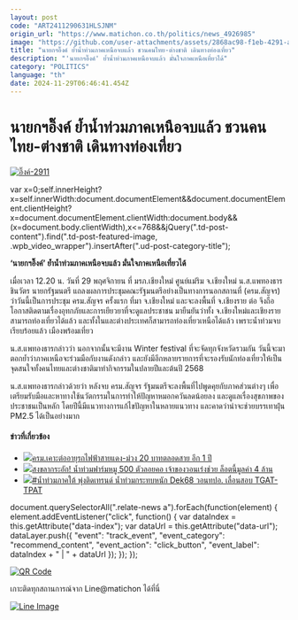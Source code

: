 ```yaml
---
layout: post
code: "ART2411290631HLSJNM"
origin_url: "https://www.matichon.co.th/politics/news_4926985"
image: "https://github.com/user-attachments/assets/2868ac98-f1eb-4291-a4cd-fbbee8accd35"
title: "นายกฯอิ๊งค์ ย้ำน้ำท่วมภาคเหนือจบแล้ว ชวนคนไทย-ต่างชาติ เดินทางท่องเที่ยว"
description: "'นายกฯอิ๊งค์' ย้ำน้ำท่วมภาคเหนือจบแล้ว มั่นใจภาคเหนือเที่ยวได้"
category: "POLITICS"
language: "th"
date: 2024-11-29T06:46:41.454Z
---
```


# นายกฯอิ๊งค์ ย้ำน้ำท่วมภาคเหนือจบแล้ว ชวนคนไทย-ต่างชาติ เดินทางท่องเที่ยว

[![](https://www.matichon.co.th/wp-content/uploads/2024/11/อิ๊งค์-2911.jpg "อิ๊งค์-2911")](https://www.matichon.co.th/wp-content/uploads/2024/11/อิ๊งค์-2911.jpg)

var x=0;self.innerHeight?x=self.innerWidth:document.documentElement&&document.documentElement.clientHeight?x=document.documentElement.clientWidth:document.body&&(x=document.body.clientWidth),x<=768&&jQuery(".td-post-content").find(".td-post-featured-image, .wpb\_video\_wrapper").insertAfter(".ud-post-category-title");

**‘นายกฯอิ๊งค์’ ย้ำน้ำท่วมภาคเหนือจบแล้ว มั่นใจภาคเหนือเที่ยวได้**

เมื่อเวลา 12.20 น. วันที่ 29 พฤศจิกายน ที่ มรภ.เชียงใหม่ ศูนย์แม่ริม จ.เชียงใหม่ น.ส.แพทองธาร ชินวัตร นายกรัฐมนตรี แถลงผลการประชุมคณะรัฐมนตรีอย่างเป็นทางการนอกสถานที่ (ครม.สัญจร) ว่าวันนี้เป็นการประชุม ครม.สัญจร ครั้งแรก ที่มา จ.เชียงใหม่ และจะลงพื้นที่ จ.เชียงราย ต่อ จึงถือโอกาสติดตามเรื่องอุทกภัยและการเยียวยาที่จะดูแลประชาชน มายืนยันว่าทั้ง จ.เชียงใหม่และเชียงรายสามารถท่องเที่ยวได้แล้ว และทั้งในและต่างประเทศก็สามารถท่องเที่ยวเหนือได้แล้ว เพราะน้ำท่วมจบเรียบร้อยแล้ว เมืองพร้อมเที่ยว

น.ส.แพทองธารกล่าวว่า นอกจากนั้นจะมีงาน Winter festival ที่จะจัดทุกจังหวัดรวมกัน วันนี้จะมาตอกย้ำว่าภาคเหนือจะร่วมมือกับงานดังกล่าว และยังมีอีกหลายรายการที่จะรองรับนักท่องเที่ยวให้เป็นจุดสนใจทั้งคนไทยและต่างชาติมาทำกิจกรรมในปลายปีและต้นปี 2568

น.ส.แพทองธารกล่าวด้วยว่า หลังจบ ครม.สัญจร รัฐมนตรีจะลงพื้นที่ไปพูดคุยกับภาคส่วนต่างๆ เพื่อเตรียมรับมือและหาทางใช้นวัตกรรมในการทำให้ปัญหาหมอกควันลดน้อยลง และดูแลเรื่องสุขภาพของประชาชนเป็นหลัก โดยปีนี้มีแนวทางการแก้ไขปัญหาในหลายแนวทาง และคาดว่าน่าจะช่วยบรรเทาฝุ่น PM2.5 ได้เป็นอย่างมาก

#### ข่าวที่เกี่ยวข้อง

*   [![](https://www.matichon.co.th/wp-content/uploads/2024/11/torareyuu1.jpg)ครม.เคาะต่ออายุรถไฟฟ้าสายแดง-ม่วง 20 บาทตลอดสาย อีก 1 ปี](https://www.matichon.co.th/politics/news_4926954)
*   [![](https://www.matichon.co.th/wp-content/uploads/2024/11/500000หมู.jpg)สงขลากระอัก! น้ำท่วมฟาร์มหมู 500 ตัวลอยคอ เจ้าของวอนเร่งช่วย ล็อตนี้มูลค่า 4 ล้าน](https://www.matichon.co.th/region/news_4926877)
*   [![](https://www.matichon.co.th/wp-content/uploads/2024/11/vfgf6-wed.jpg)#น้ำท่วมภาคใต้ พุ่งติดเทรนด์ น้ำท่วมกระทบหนัก Dek68 วอนทปอ. เลื่อนสอบ TGAT-TPAT](https://www.matichon.co.th/education/news_4926887)

document.querySelectorAll(".relate-news a").forEach(function(element) { element.addEventListener("click", function() { var dataIndex = this.getAttribute("data-index"); var dataUrl = this.getAttribute("data-url"); dataLayer.push({ "event": "track\_event", "event\_category": "recommend\_content", "event\_action": "click\_button", "event\_label": dataIndex + " | " + dataUrl }); }); });

[![QR Code](https://www.matichon.co.th/wp-content/uploads/2023/07/wob1371z.jpg)](https://lin.ee/ht0nDxX)

เกาะติดทุกสถานการณ์จาก Line@matichon ได้ที่นี่

[![Line Image](https://www.matichon.co.th/wp-content/uploads/2023/07/th.png)](https://lin.ee/ht0nDxX)